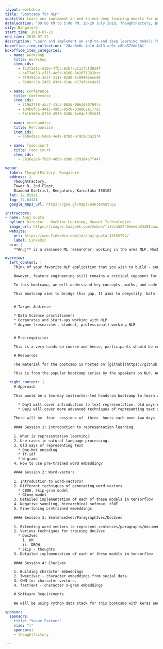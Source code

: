 ```yaml
---
layout: workshop
title: "Bootcamp for NLP"
subtitle: Learn and implement an end-to-end deep learning models for natural language processing.
datelocation: "09:00 AM to 5:00 PM, 28-29 July 2018, ThoughtFactory, Bangalore"
city: Bangalore
start_time: 2018-07-28
end_time: 2018-07-29
description: "Learn and implement an end-to-end deep learning models for natural language processing."
boxoffice_item_collection: '26ac0e6c-4a1d-4b13-ae9c-c8bb372dd1b1'
boxoffice_item_categories:
  - name: workshop 
    title: Workshop  
    item_ids:  
      - fc3f2d1c-d106-4fb3-93b7-3c13fcfd8a9f
      - be77a858-cf15-4c9d-b268-3e2071891bcc
      - 9f9191ae-3d5f-4115-82d0-5109966eee06
      - 9249cc2b-24d2-43d4-914e-b17a5b4c4a91
   
  - name: conference 
    title: Conference  
    item_ids:  
      - 719d27f8-abc7-41c3-862d-0664d50769fa
      - a34b8f55-44e5-49b5-85c0-03eb62e17785
      - 5b1b9d9b-8f20-4530-826b-3c04c3d52d85
 
  - name: merchandise  
    title: Merchandise 
    item_ids: 
      - e50ed2ec-54eb-4e48-8783-a74c5dda31f4
 
  - name: food-court 
    title: Food Court  
    item_ids: 
      - cb36e286-fb03-4058-9380-579384b7f447

venue:
  label: ThoughtFactory, Bangalore
  address: |
    ThoughtFactory,
    Tower D, 2nd Floor,
    Diamond District, Bengaluru, Karnataka 560102
  lat: 12.95921
  lng: 77.64431
  google_maps_url: https://goo.gl/maps/eaNceNnatu62

instructors:
- name: Anuj Gupta
  byline: Director - Machine Learning, Huawei Technologies
  image_url: https://images.hasgeek.com/embed/file/a524455ee6b34301aaaa4faa31a2564a
  website:
    url: https://www.linkedin.com/in/anuj-gupta-15585792/
    label: Linkedin
  bio: |
    **Anuj** is a seasoned ML researcher; working in the area NLP, Machine Learning, Deep learning. Currently he is heading ML/DL efforts for Huawei India R&D. Prior to this he was heading ML efforts at Freshworks and Airwoot(Now acquired by Freshdesk). He dropped out of Phd in ML to work with startups. He graduated from IIIT H with specialization in theoretical comp science. He has authored a bunch of research publications and patents. He is a regular speaker at prestigious forums like PyData, Anthill, The Fifth Elephant, NVidia Dev conf, conferences in distributed algorithms. He is also co-organizer of special interest groups like DLBLR.

overview:
  left_content: |
    Think of your favorite NLP application that you wish to build - sentiment analysis, named entity recognition, machine translation, information extraction, text summarization, recommender system, to name a few. Recent advances in DL have acted as a great catalyst for pushing the boundaries of NLP

    However, feature engineering still remains a critical coponent for any NLP task. Unlike images, where directly using the intensity of pixels is a natural way to represent the image; in case of text there is no such natural representation. No matter how good is your ML/DL algorithm, it can do only so much unless there is a richer way to represent underlying text data. Thus, whatever NLP application you are building, it’s imperative to find a good representation for your text data.

    In this bootcamp, we will understand key concepts, maths, and code behind the state-of-the-art NLP techniques. Various representation learning techniques have been proposed in literature, but still there is a dearth of comprehensive tutorials that provides full coverage with mathematical explanations as well as implementation details of these algorithms to a satisfactory depth.

    This bootcamp aims to bridge this gap. It aims to demystify, both - Theory (key concepts, maths) and Practice (code) that goes into building NLP models. At the end of this bootcamp participants would have gained a fundamental understanding of these approaches with an ability to implement them on datasets of their interest.


    # Target Audience
    
    * Data Science practitioners
    * Corporates and Start-ups working with NLP
    * Anyone (researcher, student, professional) working NLP  


    # Pre-requisites

    This is a very hands-on course and hence, participants should be comfortable with programming. Familiarity with python data stack is ideal. Prior knowledge of machine learning will be helpful.

    # Resources

    The material for the bootcamp is hosted on [github](https://github.com/anujgupta82/Representation-Learning-for-NLP). You can find slides for this workshop [here](https://www.slideshare.net/anujgupta5095/representation-learning-of-text-for-nlp).
  
    This is from the popular bootcamp series by the speakers on NLP. Additional materials relevant would be shared prior to the bootcamp.

  right_content: |
    # Approach
    
    This would be a two-day instructor-led hands-on bootcamp to learn and implement an end-to-end deep learning models for natural language processing.

      * Day1 will cover introduction to text representation, old ways of representing text, followed by a deep dive into embedding spaces and word vectors.
      * Day2 will cover more advanced techniques of representing text such as Paragraph2vec/doc2vector techniques and various architectures for char2vec.
    
    There will be  four  sessions of  three  hours each over two days .
    
    #### Session 1: Introduction to representation learning
            
    1. What is representation learning?
    2. Use cases in natural language processing.
    3. Old ways of representing text
      * One-hot encoding
      * Tf-idf
      * N-grams
    4. How to use pre-trained word embedding?

    #### Session 2: Word-vectors
            
    1. Introduction to word-vectors?
    2. Different techniques of generating word-vectors
      * CBOW, Skip-gram model
      * Glove model
    3. Detailed implementation of each of these models in tensorflow 
    4. Negative sampling, hierarchical softmax, tSNE
    5. Fine-tuning pretrained embeddings
    
    #### Session 3: Sentence2vec/Paragraph2vec/Doc2vec
           
    1. Extending word vectors to represent sentences/paragraphs/documents
    2. Various techniques for training doc2vec 
      * Doc2vec
        i. DM
        ii. DBOW 
      * Skip - thoughts
    3. Detailed implementation of each of these models in tensorflow
    
    #### Session 4: Char2vec

    1. Building character embeddings
    2. Tweet2vec - character embeddings from social data
    3. CNN for character vectors.
    4. fastText - character n-gram embeddings

    # Software Requirements
    
    We will be using Python data stack for this bootcamp with keras and tensorflow for the deep learning component. Additional requirement will be communicated to participants.

sponsor:
  sponsors:
  - title: "Venue Partner"
    size: "l"
    sponsors:
    - thoughtfactory

---
```

